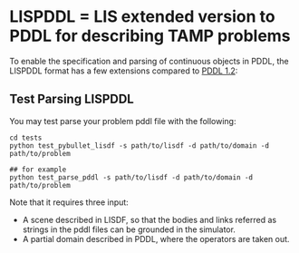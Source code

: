 # LISPDDL = LIS extended version to PDDL for describing TAMP problems

To enable the specification and parsing of continuous objects in PDDL, the LISPDDL format has a few extensions compared to [PDDL 1.2](https://planning.wiki/ref/pddl/problem):


## Test Parsing LISPDDL

You may test parse your problem pddl file with the following:

```
cd tests
python test_pybullet_lisdf -s path/to/lisdf -d path/to/domain -d path/to/problem

## for example
python test_parse_pddl -s path/to/lisdf -d path/to/domain -d path/to/problem
```

Note that it requires three input:

* A scene described in LISDF, so that the bodies and links referred as strings in the pddl files can be grounded in the simulator.
* A partial domain described in PDDL, where the operators are taken out.
